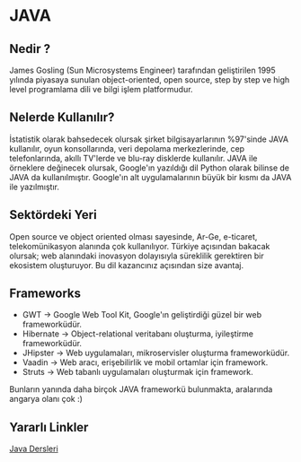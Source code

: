 # JAVA

## Nedir ?
James Gosling (Sun Microsystems Engineer) tarafından geliştirilen 1995 yılında piyasaya sunulan object-oriented, open source, step by step ve high level programlama dili ve bilgi işlem platformudur.

## Nelerde Kullanılır?
İstatistik olarak bahsedecek olursak şirket bilgisayarlarının %97'sinde JAVA kullanılır, oyun konsollarında, veri depolama merkezlerinde, cep telefonlarında, akıllı TV'lerde ve blu-ray disklerde kullanılır. JAVA ile örneklere değinecek olursak, Google'ın yazıldığı dil Python olarak bilinse de JAVA da kullanılmıştır. Google'ın alt uygulamalarının büyük bir kısmı da JAVA ile yazılmıştır.

## Sektördeki Yeri
Open source ve object oriented olması sayesinde, Ar-Ge, e-ticaret, telekomünikasyon alanında çok kullanılıyor. Türkiye açısından bakacak olursak; web alanındaki inovasyon dolayısıyla süreklilik gerektiren bir ekosistem oluşturuyor. Bu dil kazancınız açısından size avantaj.

## Frameworks
* GWT       -> Google Web Tool Kit, Google'ın geliştirdiği güzel bir web frameworküdür.
* Hibernate -> Object-relational veritabanı oluşturma, iyileştirme frameworküdür.
* JHipster  -> Web uygulamaları, mikroservisler oluşturma frameworküdür.
* Vaadin    -> Web aracı, erişebilirlik ve mobil ortamlar için framework.
* Struts    -> Web tabanlı uygulamaları oluşturmak için framework.

Bunların yanında daha birçok JAVA frameworkü bulunmakta, aralarında angarya olanı çok :)

## Yararlı Linkler
 [Java Dersleri](https://www.youtube.com/watch?v=Xgj15AMkcvA&list=PLh9ECzBB8tJNWhY-uH1RrvAFI88vC-Snh)

